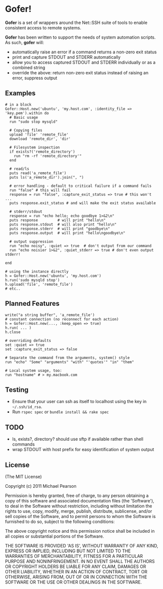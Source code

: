 # Gofer!

**Gofer** is a set of wrappers around the Net::SSH suite of tools to enable consistent access to remote systems.

**Gofer** has been written to support the needs of system automation scripts. As such, **gofer** will:

  * automatically raise an error if a command returns a non-zero exit status
  * print and capture STDOUT and STDERR automatically
  * allow you to access captured STDOUT and STDERR individually or as a combined string
  * override the above: return non-zero exit status instead of raising an error, suppress output

## Examples

    # in a block
    Gofer::Host.new('ubuntu', 'my.host.com', :identity_file => 'key.pem').within do
      # Basic usage
      run "sudo stop mysqld"

      # Copying files
      upload 'file' 'remote_file'
      download 'remote_dir', 'dir'

      # Filesystem inspection
      if exists?('remote_directory')
        run "rm -rf 'remote_directory'"
      end

      # read/ls
      puts read('a_remote_file')
      puts ls('a_remote_dir').join(", ")

      # error handling - default to critical failure if a command fails
      run "false" # this will fail
      response = run "false", :capture_exit_status => true # this won't ...
      puts response.exit_status # and will make the exit status available

      # stderr/stdout
      response = run "echo hello; echo goodbye 1>&2\n"
      puts response         # will print "hello\n"
      puts response.stdout  # will also print "hello\n"
      puts response.stderr  # will print "goodbye\n"
      puts response.output  # will print "hello\ngoodbye\n"
      
      # output suppression
      run "echo noisy", :quiet => true  # don't output from our command
      run "echo noisier 1>&2", :quiet_stderr => true # don't even output stderr!

    end

    # using the instance directly
    h = Gofer::Host.new('ubuntu', 'my.host.com')
    h.run('sudo mysqld stop')
    h.upload('file', 'remote_file')
    # etc..

## Planned Features

    write("a string buffer", 'a_remote_file')
    # constant connection (no reconnect for each action)
    h = Gofer::Host.new(..., :keep_open => true)
    h.run( ... )
    h.close

    # overriding defaults
    set :quiet => true
    set :capture_exit_status => false

    # Separate the command from the arguments, system() style
    run "echo" "Some" "arguments" "with" "'quotes'" "in" "them"
    
    # Local system usage, too:
    run "hostname" # > my.macbook.com

## Testing
  
  * Ensure that your user can ssh as itself to localhost using the key in `~/.ssh/id_rsa`.
  * Run `rspec spec` or `bundle install && rake spec`

## TODO
 
* ls, exists?, directory? should use sftp if available rather than shell commands
* wrap STDOUT with host prefix for easy identification of system output

## License

(The MIT License)

Copyright (c) 2011 Michael Pearson

Permission is hereby granted, free of charge, to any person obtaining
a copy of this software and associated documentation files (the
'Software'), to deal in the Software without restriction, including
without limitation the rights to use, copy, modify, merge, publish,
distribute, sublicense, and/or sell copies of the Software, and to
permit persons to whom the Software is furnished to do so, subject to
the following conditions:

The above copyright notice and this permission notice shall be
included in all copies or substantial portions of the Software.

THE SOFTWARE IS PROVIDED 'AS IS', WITHOUT WARRANTY OF ANY KIND,
EXPRESS OR IMPLIED, INCLUDING BUT NOT LIMITED TO THE WARRANTIES OF
MERCHANTABILITY, FITNESS FOR A PARTICULAR PURPOSE AND NONINFRINGEMENT.
IN NO EVENT SHALL THE AUTHORS OR COPYRIGHT HOLDERS BE LIABLE FOR ANY
CLAIM, DAMAGES OR OTHER LIABILITY, WHETHER IN AN ACTION OF CONTRACT,
TORT OR OTHERWISE, ARISING FROM, OUT OF OR IN CONNECTION WITH THE
SOFTWARE OR THE USE OR OTHER DEALINGS IN THE SOFTWARE.

